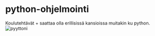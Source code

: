 # python-ohjelmointi
Koulutehtävät + saattaa olla erillisissä kansioissa muitakin ku python.
![pyyttoni](https://upload.wikimedia.org/wikipedia/commons/b/bb/Python_skull_rotation.gif)

